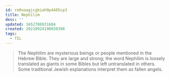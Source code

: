 ```yaml
---
id: re0oaagjcgbiah9p4485cp3
title: Nephilim
desc: ''
updated: 1652786931684
created: 20210924190650390
tags:
  - TIL
---
```


> The Nephilim are mysterious beings or people mentioned in the Hebrew Bible. They are large and strong; the word Nephilim is loosely translated as giants in some Bibles but left untranslated in others. Some traditional Jewish explanations interpret them as fallen angels.

